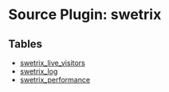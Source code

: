 # Source Plugin: swetrix

## Tables

- [swetrix_live_visitors](swetrix_live_visitors.md)
- [swetrix_log](swetrix_log.md)
- [swetrix_performance](swetrix_performance.md)